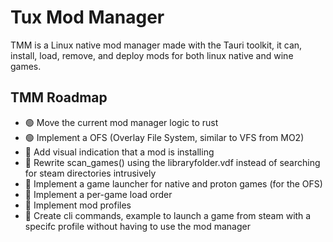 # Tux Mod Manager
TMM is a Linux native mod manager made with the Tauri toolkit, it can, install, load, remove, and deploy mods for both linux native and wine games.

## TMM Roadmap
 - 🟢 Move the current mod manager logic to rust
 - 🟢 Implement a OFS (Overlay File System, similar to VFS from MO2)
 - 🔴 Add visual indication that a mod is installing
 - 🔴 Rewrite scan_games() using the libraryfolder.vdf instead of searching for steam directories intrusively 
 - 🔴 Implement a game launcher for native and proton games (for the OFS)
 - 🔴 Implement a per-game load order
 - 🔴 Implement mod profiles
 - 🔴 Create cli commands, example to launch a game from steam with a specifc profile without having to use the mod manager
